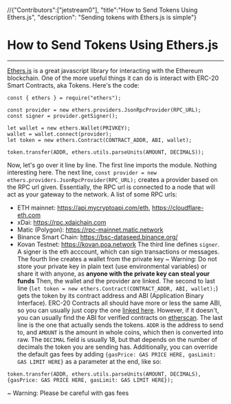 //{"Contributors":["jetstream0"], "title":"How to Send Tokens Using Ethers.js", "description": "Sending tokens with Ethers.js is simple"}
# How to Send Tokens Using Ethers.js
---
[Ethers.js](https://github.com/ethers-io/ethers.js/) is a great javascript library for interacting with the Ethereum blockchain.
One of the more useful things it can do is interact with ERC-20 Smart Contracts, aka Tokens.
Here's the code:
```
const { ethers } = require("ethers");

const provider = new ethers.providers.JsonRpcProvider(RPC_URL);
const signer = provider.getSigner();

let wallet = new ethers.Wallet(PRIVKEY);
wallet = wallet.connect(provider);
let token = new ethers.Contract(CONTRACT_ADDR, ABI, wallet);

token.transfer(ADDR, ethers.utils.parseUnits(AMOUNT, DECIMALS));
```
Now, let's go over it line by line.
The first line imports the module. Nothing interesting here.
The next line, `const provider = new ethers.providers.JsonRpcProvider(RPC_URL);` creates a provider based on the RPC url given. Essentially, the RPC url is connected to a node that will act as your gateway to the network.
A list of some RPC urls:
- ETH mainnet: https://api.mycryptoapi.com/eth, https://cloudflare-eth.com
- xDai: https://rpc.xdaichain.com
- Matic (Polygon): https://rpc-mainnet.matic.network
- Binance Smart Chain: https://bsc-dataseed.binance.org/
- Kovan Testnet: https://kovan.poa.network
The third line defines `signer`. A signer is the eth acccount, which can sign transactions or messages.
The fourth line creates a wallet from the private key
~ Warning: Do not store your private key in plain text (use environmental variables) or share it with anyone, as __anyone with the private key can steal your funds__
Then, the wallet and the provider are linked.
The second to last line (`let token = new ethers.Contract(CONTRACT_ADDR, ABI, wallet);`) gets the token by its contract address and ABI (Application Binary Interface). ERC-20 Contracts all should have more or less the same ABI, so you can usually just copy the one [linked here](https://ethereumdev.io/abi-for-erc20-contract-on-ethereum/). However, if it doesn't, you can usually find the ABI for verified contracts on [etherscan](https://etherscan.io/).
The last line is the one that actually sends the tokens. `ADDR` is the address to send to, and `AMOUNT` is the amount in whole coins, which then is converted into raw. The `DECIMAL` field is usually 18, but that depends on the number of decimals the token you are sending has. Additionally, you can override the default gas fees by adding `{gasPrice: GAS PRICE HERE, gasLimit: GAS LIMIT HERE}` as a parameter at the end, like so:
```
token.transfer(ADDR, ethers.utils.parseUnits(AMOUNT, DECIMALS), {gasPrice: GAS PRICE HERE, gasLimit: GAS LIMIT HERE});
```
~ Warning: Please be careful with gas fees